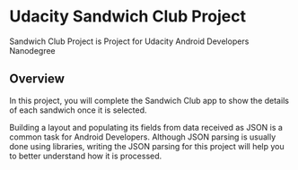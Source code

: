 # Udacity Sandwich Club Project
Sandwich Club Project is Project for Udacity Android Developers Nanodegree

## Overview

In this project, you will complete the Sandwich Club app to show the details of each sandwich once it is selected.

Building a layout and populating its fields from data received as JSON is a common task for Android Developers. Although JSON parsing is usually done using libraries, writing the JSON parsing for this project will help you to better understand how it is processed.
